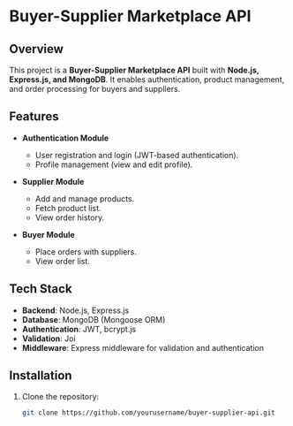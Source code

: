 # Buyer-Supplier Marketplace API

## Overview
This project is a **Buyer-Supplier Marketplace API** built with **Node.js, Express.js, and MongoDB**. It enables authentication, product management, and order processing for buyers and suppliers.

## Features
- **Authentication Module**  
  - User registration and login (JWT-based authentication).  
  - Profile management (view and edit profile).  

- **Supplier Module**  
  - Add and manage products.  
  - Fetch product list.  
  - View order history.  

- **Buyer Module**  
  - Place orders with suppliers.  
  - View order list.  

## Tech Stack
- **Backend**: Node.js, Express.js  
- **Database**: MongoDB (Mongoose ORM)  
- **Authentication**: JWT, bcrypt.js  
- **Validation**: Joi  
- **Middleware**: Express middleware for validation and authentication  

## Installation
1. Clone the repository:
   ```bash
   git clone https://github.com/yourusername/buyer-supplier-api.git
